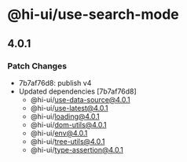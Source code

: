 # @hi-ui/use-search-mode

## 4.0.1

### Patch Changes

- 7b7af76d8: publish v4
- Updated dependencies [7b7af76d8]
  - @hi-ui/use-data-source@4.0.1
  - @hi-ui/use-latest@4.0.1
  - @hi-ui/loading@4.0.1
  - @hi-ui/dom-utils@4.0.1
  - @hi-ui/env@4.0.1
  - @hi-ui/tree-utils@4.0.1
  - @hi-ui/type-assertion@4.0.1
